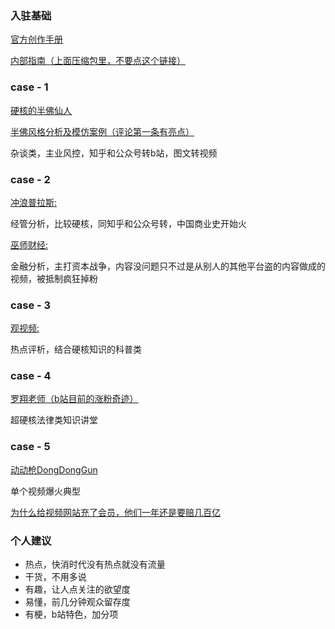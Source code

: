 ### 入驻基础

[官方创作手册](https://www.bilibili.com/read/cv5371885)

[内部指南（上面压缩包里，不要点这个链接）](www.bilibili.com)


### case - 1

[硬核的半佛仙人](https://space.bilibili.com/37663924?from=search&seid=4603637675335489298)

[半佛风格分析及模仿案例（评论第一条有亮点）](https://www.bilibili.com/video/BV1HE411s7DE?from=search&seid=5153815107066964638)

杂谈类，主业风控，知乎和公众号转b站，图文转视频

### case - 2

[冲浪普拉斯:](https://space.bilibili.com/290548469?from=search&seid=2193581407440348509)

经管分析，比较硬核，同知乎和公众号转，中国商业史开始火

[巫师财经:](https://space.bilibili.com/472747194?from=search&seid=7293187262907001729)

金融分析，主打资本战争，内容没问题只不过是从别人的其他平台盗的内容做成的视频，被抵制疯狂掉粉

### case - 3

[观视频:](https://space.bilibili.com/54992199?from=search&seid=8402997169175338067)

热点评析，结合硬核知识的科普类

### case -  4

[罗翔老师（b站目前的涨粉奇迹）](https://space.bilibili.com/517327498?from=search&seid=5478792999534377436)

超硬核法律类知识讲堂

### case -  5

[动动枪DongDongGun](https://space.bilibili.com/490494088?from=search&seid=10986235792229287151)

单个视频爆火典型

[为什么给视频网站充了会员，他们一年还是要赔几百亿](https://www.bilibili.com/video/BV1tE411c7H1)

### 个人建议
-  热点，快消时代没有热点就没有流量
-  干货，不用多说
-  有趣，让人点关注的欲望度
-  易懂，前几分钟观众留存度
-  有梗，b站特色，加分项
















